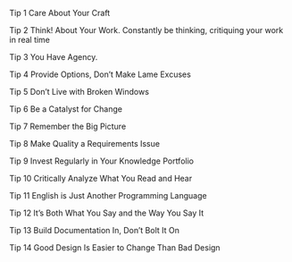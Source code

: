 

Tip 1 Care About Your Craft

Tip 2 Think! About Your Work. Constantly be thinking, critiquing your work in real time

Tip 3 You Have Agency. 

Tip 4 Provide Options, Don’t Make Lame Excuses

Tip 5 Don’t Live with Broken Windows

Tip 6 Be a Catalyst for Change 

Tip 7 Remember the Big Picture

Tip 8 Make Quality a Requirements Issue

Tip 9 Invest Regularly in Your Knowledge Portfolio

Tip 10 Critically Analyze What You Read and Hear

Tip 11 English is Just Another Programming Language

Tip 12 It’s Both What You Say and the Way You Say It

Tip 13 Build Documentation In, Don’t Bolt It On

Tip 14 Good Design Is Easier to Change Than Bad Design





